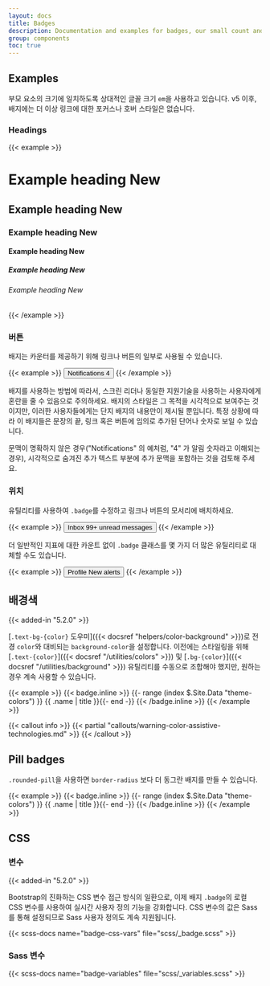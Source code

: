 ```yaml
---
layout: docs
title: Badges
description: Documentation and examples for badges, our small count and labeling component.
group: components
toc: true
---
```


## Examples

부모 요소의 크기에 일치하도록 상대적인 글꼴 크기 `em`을 사용하고 있습니다. v5 이후, 배지에는 더 이상 링크에 대한 포커스나 호버 스타일은 없습니다.

### Headings

{{< example >}}
<h1>Example heading <span class="badge text-bg-secondary">New</span></h1>
<h2>Example heading <span class="badge text-bg-secondary">New</span></h2>
<h3>Example heading <span class="badge text-bg-secondary">New</span></h3>
<h4>Example heading <span class="badge text-bg-secondary">New</span></h4>
<h5>Example heading <span class="badge text-bg-secondary">New</span></h5>
<h6>Example heading <span class="badge text-bg-secondary">New</span></h6>
{{< /example >}}

### 버튼

배지는 카운터를 제공하기 위해 링크나 버튼의 일부로 사용될 수 있습니다.

{{< example >}}
<button type="button" class="btn btn-primary">
  Notifications <span class="badge text-bg-secondary">4</span>
</button>
{{< /example >}}

배지를 사용하는 방법에 따라서, 스크린 리더나 동일한 지원기술을 사용하는 사용자에게 혼란을 줄 수 있음으로 주의하세요. 배지의 스타일은 그 목적을 시각적으로 보여주는 것이지만, 이러한 사용자들에게는 단지 배지의 내용만이 제시될 뿐입니다. 특정 상황에 따라 이 배지들은 문장의 끝, 링크 혹은 버튼에 임의로 추가된 단어나 숫자로 보일 수 있습니다.

문맥이 명확하지 않은 경우("Notifications" 의 예처럼, "4" 가 알림 숫자라고 이해되는 경우), 시각적으로 숨겨진 추가 텍스트 부분에 추가 문맥을 포함하는 것을 검토해 주세요.

### 위치

유틸리티를 사용하여 `.badge`를 수정하고 링크나 버튼의 모서리에 배치하세요.

{{< example >}}
<button type="button" class="btn btn-primary position-relative">
  Inbox
  <span class="position-absolute top-0 start-100 translate-middle badge rounded-pill bg-danger">
    99+
    <span class="visually-hidden">unread messages</span>
  </span>
</button>
{{< /example >}}

더 일반적인 지표에 대한 카운트 없이 `.badge` 클래스를 몇 가지 더 많은 유틸리티로 대체할 수도 있습니다.

{{< example >}}
<button type="button" class="btn btn-primary position-relative">
  Profile
  <span class="position-absolute top-0 start-100 translate-middle p-2 bg-danger border border-light rounded-circle">
    <span class="visually-hidden">New alerts</span>
  </span>
</button>
{{< /example >}}

## 배경색

{{< added-in "5.2.0" >}}

[`.text-bg-{color}` 도우미]({{< docsref "helpers/color-background" >}})로 전경 `color`와 대비되는 `background-color`을 설정합니다. 이전에는 스타일링을 위해 [`.text-{color}`]({{< docsref "/utilities/colors" >}}) 및 [`.bg-{color}`]({{< docsref "/utilities/background" >}}) 유틸리티를 수동으로 조합해야 했지만, 원하는 경우 계속 사용할 수 있습니다.

{{< example >}}
{{< badge.inline >}}
{{- range (index $.Site.Data "theme-colors") }}
<span class="badge text-bg-{{ .name }}">{{ .name | title }}</span>{{- end -}}
{{< /badge.inline >}}
{{< /example >}}

{{< callout info >}}
{{< partial "callouts/warning-color-assistive-technologies.md" >}}
{{< /callout >}}

## Pill badges

`.rounded-pill`을 사용하면 `border-radius` 보다 더 동그란 배지를 만들 수 있습니다.

{{< example >}}
{{< badge.inline >}}
{{- range (index $.Site.Data "theme-colors") }}
<span class="badge rounded-pill text-bg-{{ .name }}">{{ .name | title }}</span>{{- end -}}
{{< /badge.inline >}}
{{< /example >}}

## CSS

### 변수

{{< added-in "5.2.0" >}}

Bootstrap의 진화하는 CSS 변수 접근 방식의 일환으로, 이제 배지 `.badge`의 로컬 CSS 변수를 사용하여 실시간 사용자 정의 기능을 강화합니다. CSS 변수의 값은 Sass를 통해 설정되므로 Sass 사용자 정의도 계속 지원됩니다.

{{< scss-docs name="badge-css-vars" file="scss/_badge.scss" >}}

### Sass 변수

{{< scss-docs name="badge-variables" file="scss/_variables.scss" >}}
